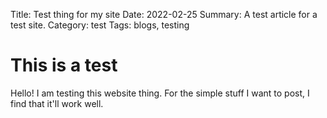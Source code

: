  Title: Test thing for my site
Date: 2022-02-25
Summary: A test article for a test site.
Category: test
Tags: blogs, testing
# This is a test
Hello! I am testing this website thing. For the simple stuff I want to post, I find that it'll work well.

